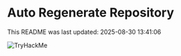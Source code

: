 # Auto Regenerate Repository

This README was last updated: 2025-08-30 13:41:06

 ![TryHackMe](https://tryhackme.com/badge/533634)